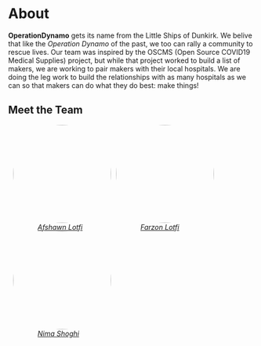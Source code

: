# About

**OperationDynamo** gets its name from the Little Ships of Dunkirk. We belive that like the _Operation Dynamo_ of the past, we too can rally a community to rescue lives. Our team was inspired by the OSCMS (Open Source COVID19 Medical Supplies) project, but while that project worked to build a list of makers, we are working to pair makers with their local hospitals. We are doing the leg work to build the relationships with as many hospitals as we can so that makers can do what they do best: make things!

## Meet the Team

<div style="display: flex;flex-wrap: wrap;">
 <div style="margin-left : 10px;">
   <img style="border-radius: 50%;" src="https://i.imgur.com/dImcPte.jpg" width="200" height="200" />
   <br>
   <em style="margin-left: 50px;"><a href="https://afshawn.org">Afshawn Lotfi</a></em>
 </div>

 <div style="margin-left : 10px;">
  <img style="border-radius: 50%;" src="https://i.imgur.com/QINflE6.jpg" width="200" height="200" /> 
   <br>
   <em style="margin-left: 50px;"><a href="https://farzon.org">Farzon Lotfi</a></em>
 </div>

 <div style="margin-left : 10px;">
  <img style="border-radius: 50%;" src="https://i.imgur.com/VjHg54x.jpg" width="200" height="200" /> 
   <br>
   <em style="margin-left: 50px;"><a href="https://nima.sh">Nima Shoghi</a></em>
 </div>
</div>
